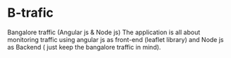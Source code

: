# B-trafic
Bangalore traffic (Angular js &amp; Node js) 
The application is all about monitoring traffic using angular js as front-end (leaflet library) and Node js as Backend ( just keep the bangalore traffic in mind).
